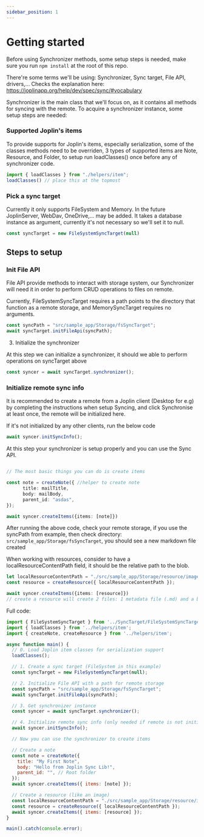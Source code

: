 ```yaml
---
sidebar_position: 1
---
```


# Getting started 
Before using Synchronizer methods, some setup steps is needed, make sure you run `npm install` at the root of this repo.  

There're some terms we'll be using: Synchronizer, Sync target, File API, drivers,... Checks the explanation here: https://joplinapp.org/help/dev/spec/sync/#vocabulary

Synchronizer is the main class that we'll focus on, as it contains all methods for syncing with the remote. To acquire a synchronizer instance, some setup steps are needed:  

### Supported Joplin's items

  To provide supports for Joplin's items, especially serialization, some of the classes methods need to be overriden, 3 types of supported items are Note, Resource, and Folder, to setup run loadClasses() once before any of synchronizer code. 

```ts
import { loadClasses } from "./helpers/item"; 
loadClasses() // place this at the topmost
```

### Pick a sync target

Currently it only supports FileSystem and Memory. In the future JoplinServer, WebDav, OneDrive,... may be added. It takes a database instance as argument, currently it's not necessary so we'll set it to null.

```ts
const syncTarget = new FileSystemSyncTarget(null)
```

## Steps to setup
### Init File API    

File API provide methods to interact with storage system, our Synchronizer will need it in order to perform CRUD operations to files on remote.  

Currently, FileSystemSyncTarget requires a path points to the directory that function as a remote storage, and MemorySyncTarget requires no arguments.  

```ts
const syncPath = "src/sample_app/Storage/fsSyncTarget"; 
await syncTarget.initFileApi(syncPath); 
```
3. Initialize the synchronizer 

At this step we can initialize a synchronizer, it should we able to perform operations on syncTarget above
```ts
const syncer = await syncTarget.synchronizer();   
```   
### Initialize remote sync info 

It is recommended to create a remote from a Joplin client (Desktop for e.g) by completing the instructions when setup Syncing, and click Synchronise at least once, the remote will be initialized here.   

If it's not initialized by any other clients, run the below code
```ts
await syncer.initSyncInfo();
``` 

At this step your synchronizer is setup properly and you can use the Sync API.


```ts 

// The most basic things you can do is create items   

const note = createNote({ //helper to create note
      title: mailTitle,
      body: mailBody,
      parent_id: "asdas",
}); 

await syncer.createItems({items: [note]})  
  ``` 
After running the above code, check your remote storage, if you use the syncPath from example, then check directory: `src/sample_app/Storage/fsSyncTarget`, you should see a new markdown file created 

When working with resources, consider to have a localResourceContentPath field, it should be the relative path to the blob.
```ts
let localResourceContentPath = "./src/sample_app/Storage/resource/image.png";
const resource = createResource({ localResourceContentPath }); 

await syncer.createItems({items: [resource]})  
// create a resource will create 2 files: 1 metadata file (.md) and a blob 
```

Full code: 
```js
import { FileSystemSyncTarget } from '../SyncTarget/FileSystemSyncTarget';
import { loadClasses } from '../helpers/item';
import { createNote, createResource } from '../helpers/item';

async function main() {
  // 0. Load Joplin item classes for serialization support
  loadClasses();

  // 1. Create a sync target (FileSystem in this example)
  const syncTarget = new FileSystemSyncTarget(null);

  // 2. Initialize File API with a path for remote storage
  const syncPath = "src/sample_app/Storage/fsSyncTarget";
  await syncTarget.initFileApi(syncPath);

  // 3. Get synchronizer instance
  const syncer = await syncTarget.synchronizer();

  // 4. Initialize remote sync info (only needed if remote is not initialized by a Joplin client)
  await syncer.initSyncInfo();

  // Now you can use the synchronizer to create items

  // Create a note
  const note = createNote({
    title: "My First Note",
    body: "Hello from Joplin Sync Lib!",
    parent_id: "", // Root folder
  });
  await syncer.createItems({ items: [note] });

  // Create a resource (like an image)
  const localResourceContentPath = "./src/sample_app/Storage/resource/image.png";
  const resource = createResource({ localResourceContentPath });
  await syncer.createItems({ items: [resource] });
}

main().catch(console.error);
```

